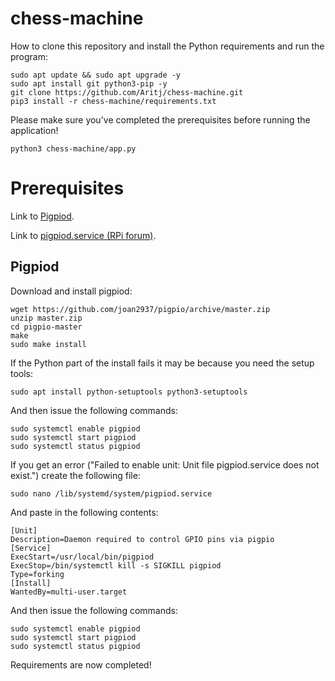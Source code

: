 # chess-machine
How to clone this repository and install the Python requirements and run the program:
```
sudo apt update && sudo apt upgrade -y
sudo apt install git python3-pip -y
git clone https://github.com/Aritj/chess-machine.git
pip3 install -r chess-machine/requirements.txt
```

Please make sure you've completed the prerequisites before running the application!
```
python3 chess-machine/app.py
```

# Prerequisites
Link to [Pigpiod](https://abyz.me.uk/rpi/pigpio/download.html).

Link to [pigpiod.service (RPi forum)](https://forums.raspberrypi.com/viewtopic.php?t=319761#p1916221).

## Pigpiod
Download and install pigpiod:
```
wget https://github.com/joan2937/pigpio/archive/master.zip
unzip master.zip
cd pigpio-master
make
sudo make install
```

If the Python part of the install fails it may be because you need the setup tools:
```
sudo apt install python-setuptools python3-setuptools
```

And then issue the following commands:
```
sudo systemctl enable pigpiod
sudo systemctl start pigpiod
sudo systemctl status pigpiod
```

If you get an error ("Failed to enable unit: Unit file pigpiod.service does not exist.") create the following file:
```
sudo nano /lib/systemd/system/pigpiod.service
```

And paste in the following contents:
```
[Unit]
Description=Daemon required to control GPIO pins via pigpio
[Service]
ExecStart=/usr/local/bin/pigpiod
ExecStop=/bin/systemctl kill -s SIGKILL pigpiod
Type=forking
[Install]
WantedBy=multi-user.target
```

And then issue the following commands:
```
sudo systemctl enable pigpiod
sudo systemctl start pigpiod
sudo systemctl status pigpiod
```

Requirements are now completed!
